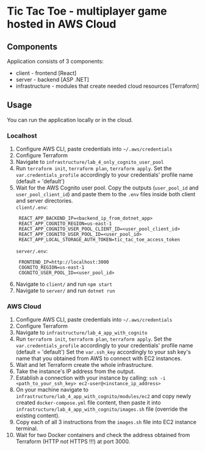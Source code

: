 # Tic Tac Toe - multiplayer game hosted in AWS Cloud

## Components
Application consists of 3 components:
- client - frontend [React]
- server - backend [ASP .NET]
- infrastructure - modules that create needed cloud resources [Terraform]

## Usage
You can run the application locally or in the cloud.

### Localhost
1. Configure AWS CLI, paste credentials into `~/.aws/credentials`
2. Configure Terraform
3. Navigate to `infrastructure/lab_4_only_cognito_user_pool`
4. Run `terraform init`, `terraform plan`, `terraform apply`.
   Set the `var.credentials_profile` accordingly to your credentials'
   profile name (default = 'default')
5. Wait for the AWS Cognito user pool. Copy the outputs (`user_pool_id` and
   `user_pool_client_id`) and paste them to the `.env` files inside both
   client and server directories.  
   `client/.env`:
   ```
    REACT_APP_BACKEND_IP=<backend_ip_from_dotnet_app>
    REACT_APP_COGNITO_REGION=us-east-1
    REACT_APP_COGNITO_USER_POOL_CLIENT_ID=<user_pool_client_id>
    REACT_APP_COGNITO_USER_POOL_ID=<user_pool_id>
    REACT_APP_LOCAL_STORAGE_AUTH_TOKEN=tic_tac_toe_access_token
   ```
   `server/.env`:
   ```
    FRONTEND_IP=http://localhost:3000
    COGNITO_REGION=us-east-1
    COGNITO_USER_POOL_ID=<user_pool_id>
   ```
6. Navigate to `client/` and run `npm start`
7. Navigate to `server/` and run `dotnet run`

### AWS Cloud
1. Configure AWS CLI, paste credentials into `~/.aws/credentials`
2. Configure Terraform
3. Navigate to `infrastructure/lab_4_app_with_cognito`
4. Run `terraform init`, `terraform plan`, `terraform apply`.
   Set the `var.credentials_profile` accordingly to your credentials'
   profile name (default = 'default')
   Set the `var.ssh_key` accordingly to your ssh key's name that you obtained
   from AWS to connect with EC2 instances.
5. Wait and let Terraform create the whole infrastructure.
6. Take the instance's IP address from the output.
7. Establish a connection with your instance by calling:
   `ssh -i <path_to_your_ssh_key> ec2-user@<instance_ip_address>`
8. On your machine navigate to `infrastructure/lab_4_app_with_cognito/modules/ec2`
   and copy newly created `docker-compose.yml` file content, then paste it into
   `infrastructure/lab_4_app_with_cognito/images.sh` file (override the existing content).
9. Copy each of all 3 instructions from the `images.sh` file into EC2 instance terminal.
10. Wait for two Docker containers and check the address obtained from Terraform (HTTP not HTTPS !!!)
    at port 3000.